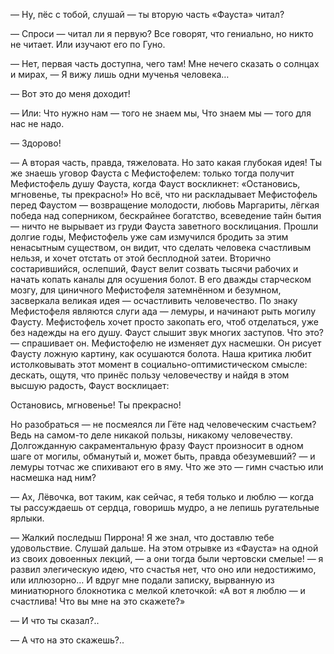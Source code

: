 — Ну, пёс с тобой, слушай — ты вторую часть «Фауста» читал?

— Спроси — читал ли я первую? Все говорят, что гениально, но никто не читает. Или изучают его по Гуно.

— Нет, первая часть доступна, чего там! Мне нечего сказать о солнцах и мирах, — Я вижу лишь одни мученья человека…

— Вот это до меня доходит!

— Или:
Что нужно нам — того не знаем мы, Что знаем мы — того для нас не надо.

— Здорово!

— А вторая часть, правда, тяжеловата. Но зато какая глубокая идея! Ты же знаешь уговор Фауста с Мефистофелем: только тогда получит Мефистофель душу Фауста, когда Фауст воскликнет: «Остановись, мгновенье, ты прекрасно!» Но всё, что ни раскладывает Мефистофель перед Фаустом — возвращение молодости, любовь Маргариты, лёгкая победа над соперником, бескрайнее богатство, всеведение тайн бытия — ничто не вырывает из груди Фауста заветного восклицания. Прошли долгие годы, Мефистофель уже сам измучился бродить за этим ненасытным существом, он видит, что сделать человека счастливым нельзя, и хочет отстать от этой бесплодной затеи. Вторично состарившийся, ослепший, Фауст велит созвать тысячи рабочих и начать копать каналы для осушения болот. В его дважды старческом мозгу, для циничного Мефистофеля затемнённом и безумном, засверкала великая идея — осчастливить человечество. По знаку Мефистофеля являются слуги ада — лемуры, и начинают рыть могилу Фаусту. Мефистофель хочет просто закопать его, чтоб отделаться, уже без надежды на его душу. Фауст слышит звук многих заступов. Что это? — спрашивает он. Мефистофелю не изменяет дух насмешки. Он рисует Фаусту ложную картину, как осушаются болота. Наша критика любит истолковывать этот момент в социально-оптимистическом смысле: дескать, ощутя, что принёс пользу человечеству и найдя в этом высшую радость, Фауст восклицает:

Остановись, мгновенье! Ты прекрасно!

Но разобраться — не посмеялся ли Гёте над человеческим счастьем? Ведь на самом-то деле никакой пользы, никакому человечеству. Долгожданную сакраментальную фразу Фауст произносит в одном шаге от могилы, обманутый и, может быть, правда обезумевший? — и лемуры тотчас же спихивают его в яму. Что же это — гимн счастью или насмешка над ним?

— Ах, Лёвочка, вот таким, как сейчас, я тебя только и люблю — когда ты рассуждаешь от сердца, говоришь мудро, а не лепишь ругательные ярлыки.

— Жалкий последыш Пиррона! Я же знал, что доставлю тебе удовольствие. Слушай дальше. На этом отрывке из «Фауста» на одной из своих довоенных лекций, — а они тогда были чертовски смелые! — я развил элегическую идею, что счастья нет, что оно или недостижимо, или иллюзорно… И вдруг мне подали записку, вырванную из миниатюрного блокнотика с мелкой клеточкой:
«А вот я люблю — и счастлива! Что вы мне на это скажете?»

— И что ты сказал?..

— А что на это скажешь?..